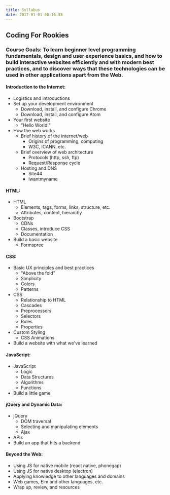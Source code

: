 ```yaml
---
title: Syllabus
date: 2017-01-01 00:16:35
---
```

## Coding For Rookies

### Course Goals: To learn beginner level programming fundamentals, design and user experience basics, and how to build interactive websites efficiently and with modern best practices, and to discover ways that these technologies can be used in other applications apart from the Web.

#### Introduction to the Internet:

  - Logistics and introductions
  - Set up your development environment
    - Download, install, and configure Chrome
    - Download, install, and configure Atom
  - Your first website
    - "Hello World!"
  - How the web works
    - Brief history of the internet/web
      - Origins of programming, computing
      - W3C, ICANN, etc.
    - Brief overview of web architecture
      - Protocols (http, ssh, ftp)
      - Request/Response cycle
    - Hosting and DNS
      - Site44
      - iwantmyname

#### HTML:
  - HTML
    - Elements, tags, forms, links, structure, etc.
    - Attributes, content, hierarchy
  - Bootstrap
    - CDNs
    - Classes, introduce CSS
    - Documentation
  - Build a basic website
    - Formspree

#### CSS:
  - Basic UX principles and best practices
    - "Above the fold"
    - Simplicity
    - Colors
    - Patterns
  - CSS
    - Relationship to HTML
    - Cascades
    - Preprocessors
    - Selectors
    - Rules
    - Properties
  - Custom Styling
    - CSS Animations
  - Build a website with what we've learned

#### JavaScript:

  - JavaScript
    - Logic
    - Data Structures
    - Algorithms
    - Functions
  - Build a little game

#### jQuery and Dynamic Data:

  - jQuery
    - DOM traversal
    - Selecting and manipulating elements
    - Ajax
  - APIs
  - Build an app that hits a backend

#### Beyond the Web:

  - Using JS for native mobile (react native, phonegap)
  - Using JS for native desktop (electron)
  - Applying knowledge to other languages and domains
  - Web games, Elm and other languages, etc.
  - Wrap up, review, and resources



